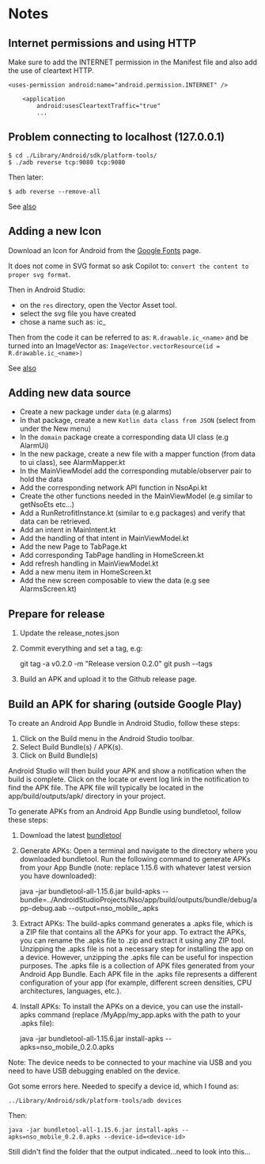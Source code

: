 # Notes

## Internet permissions and using HTTP

Make sure to add the INTERNET permission in the Manifest file
and also add the use of cleartext HTTP.

    <uses-permission android:name="android.permission.INTERNET" />
    
        <application
            android:usesCleartextTraffic="true"
            ...


## Problem connecting to localhost (127.0.0.1)

    $ cd ./Library/Android/sdk/platform-tools/
    $ ./adb reverse tcp:9080 tcp:9080

Then later:

    $ adb reverse --remove-all

See [also](https://handstandsam.com/2016/02/01/network-calls-from-android-device-to-laptop-over-usb-via-adb/)


## Adding a new Icon

Download an Icon for Android from the [Google Fonts](https://fonts.google.com/icons?icon.platform=android) page.

It does not come in SVG format so ask Copilot to: `convert the content to proper svg format`.

Then in Android Studio:

* on the `res` directory, open the Vector Asset tool.
* select the svg file you have created
* chose a name such as: ic_<name>

Then from the code it can be referred to as: `R.drawable.ic_<name>` and be turned into
an ImageVector as: `ImageVector.vectorResource(id = R.drawable.ic_<name>)`

See [also](https://developer.android.com/studio/write/vector-asset-studio#svg)


## Adding new data source

* Create a new package under `data` (e.g alarms)
* In that package, create a new `Kotlin data class from JSON` (select from under the New menu)
* In the `domain` package create a corresponding data UI class (e.g AlarmUi)
* In the new package, create a new file with a mapper function (from data to ui class), see AlarmMapper.kt
* In the MainViewModel add the corresponding mutable/observer pair to hold the data
* Add the corresponding network API function in NsoApi.kt
* Create the other functions needed in the MainViewModel (e.g similar to getNsoEts etc...)
* Add a RunRetrofitInstance.kt (similar to e.g packages) and verify that data can be retrieved.
* Add an intent in MainIntent.kt
* Add the handling of that intent in MainViewModel.kt
* Add the new Page to TabPage.kt
* Add corresponding TabPage handling in HomeScreen.kt
* Add refresh handling in MainViewModel.kt
* Add a new menu item in HomeScreen.kt
* Add the new screen composable to view the data (e.g see AlarmsScreen.kt)

## Prepare for release

1. Update the release_notes.json
2. Commit everything and set a tag, e.g:

    git tag -a v0.2.0 -m "Release version 0.2.0"
    git push --tags

 3. Build an APK and upload it to the Github release page.   


## Build an APK for sharing (outside Google Play)

To create an Android App Bundle in Android Studio, follow these steps:

1. Click on the Build menu in the Android Studio toolbar.
2. Select Build Bundle(s) / APK(s).
3. Click on Build Bundle(s)

Android Studio will then build your APK and show a notification when the build is complete. Click on the locate or event log link in the notification to find the APK file. The APK file will typically be located in the app/build/outputs/apk/ directory in your project.

To generate APKs from an Android App Bundle using bundletool, follow these steps:

1. Download the latest [bundletool](https://github.com/google/bundletool/releases)

2. Generate APKs: Open a terminal and navigate to the directory where you downloaded bundletool. Run the following command to generate APKs from your App Bundle (note: replace 1.15.6 with whatever latest version you have downloaded):

    java -jar bundletool-all-1.15.6.jar build-apks --bundle=../AndroidStudioProjects/Nso/app/build/outputs/bundle/debug/app-debug.aab --output=nso_mobile_<version>.apks

3. Extract APKs: The build-apks command generates a .apks file, which is a ZIP file that contains all the APKs for your app. To extract the APKs, you can rename the .apks file to .zip and extract it using any ZIP tool. Unzipping the .apks file is not a necessary step for installing the app on a device. However, unzipping the .apks file can be useful for inspection purposes. The .apks file is a collection of APK files generated from your Android App Bundle. Each APK file in the .apks file represents a different configuration of your app (for example, different screen densities, CPU architectures, languages, etc.). 

4. Install APKs: To install the APKs on a device, you can use the install-apks command (replace /MyApp/my_app.apks with the path to your .apks file):

    java -jar bundletool-all-1.15.6.jar install-apks --apks=nso_mobile_0.2.0.apks


Note: The device needs to be connected to your machine via USB and you need to have USB debugging enabled on the device.

Got some errors here. Needed to specify a device id, which I found as:

    ../Library/Android/sdk/platform-tools/adb devices

Then:

    java -jar bundletool-all-1.15.6.jar install-apks --apks=nso_mobile_0.2.0.apks --device-id=<device-id>

Still didn't find the folder that the output indicated...need to look into this...


